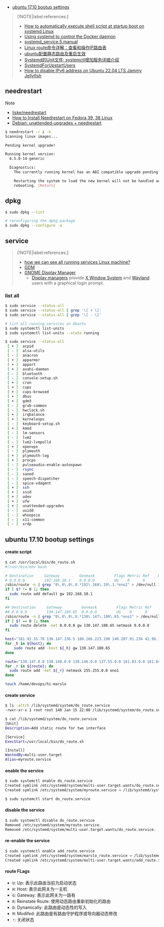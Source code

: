 <!-- START doctoc generated TOC please keep comment here to allow auto update -->
<!-- DON'T EDIT THIS SECTION, INSTEAD RE-RUN doctoc TO UPDATE -->

- [ubuntu 17.10 bootup settings](#ubuntu-1710-bootup-settings)

<!-- END doctoc generated TOC please keep comment here to allow auto update -->

> [!NOTE|label:references:]
> - [How to automatically execute shell script at startup boot on systemd Linux](https://linuxconfig.org/how-to-automatically-execute-shell-script-at-startup-boot-on-systemd-linux)
> - [Using systemd to control the Docker daemon](https://success.docker.com/article/Using_systemd_to_control_the_Docker_daemon)
> - [systemd_service.5.manual](http://manpages.ubuntu.com/manpages/zesty/man5/systemd.service.5.html)
> - [Linux route命令详解：查看和操作IP路由表](http://network.51cto.com/art/201503/469761.htm)
> - [ubuntu配置静态路由及重启生效](http://www.mamicode.com/info-detail-1704736.html)
> - [Systemd的Unit文件; systemctl增加服务详细介绍](http://blog.csdn.net/shuaixingi/article/details/49641721)
> - [SystemdForUpstartUsers](https://wiki.ubuntu.com/SystemdForUpstartUsers)
> - [How to disable IPv6 address on Ubuntu 22.04 LTS Jammy Jellyfish](https://linuxconfig.org/how-to-disable-ipv6-address-on-ubuntu-22-04-lts-jammy-jellyfish)

## needrestart

> [!NOTE]
> - [liske/needrestart](https://github.com/liske/needrestart)
> - [How to Install Needrestart on Fedora 39, 38 Linux](https://www.linuxcapable.com/how-to-install-needrestart-on-fedora-linux/)
> - [Debian: unattended-upgrades + needrestart](https://blog.cyberfront.org/index.php/2021/10/27/debian-unattended-upgrades-need2restart/)

```bash
$ needrestart -r i -k
Scanning linux images...

Pending kernel upgrade!

Running kernel version:
  6.5.0-14-generic

  Diagnostics:
    The currently running kernel has an ABI compatible upgrade pending.

    Restarting the system to load the new kernel will not be handled automatically, so you should consider
    rebooting. [Return]
```

## dpkg
```bash
$ sudo dpkg --list

# reconfiguring the dpkg package
$ sudo dpkg --configure -a
```

## service

> [!NOTE|label:references:]
> - [how we can see all running services Linux machine?](https://stackoverflow.com/a/66315070/2940319)
> - [GDM](https://wiki.archlinux.org/title/GDM)
> - [GNOME Display Manager](https://wiki.gnome.org/Projects/GDM)
>   - [Display managers](https://wiki.archlinux.org/title/Display_manager) provide [X Window System](https://wiki.archlinux.org/title/X_Window_System) and [Wayland](https://wiki.archlinux.org/title/Wayland) users with a graphical login prompt.

### list all
```bash
$ sudo service --status-all
$ sudo service --status-all | grep '\[ + \]'
$ sudo service --status-all | grep '\[ - \]'

# list all running services on Ubuntu
$ sudo systemctl list-units
$ sudo systemctl list-units --state running
```

```bash
$ sudo service --status-all
 [ + ]  acpid
 [ - ]  alsa-utils
 [ - ]  anacron
 [ + ]  apparmor
 [ + ]  apport
 [ + ]  avahi-daemon
 [ - ]  bluetooth
 [ - ]  console-setup.sh
 [ + ]  cron
 [ + ]  cups
 [ + ]  cups-browsed
 [ + ]  dbus
 [ + ]  gdm3
 [ - ]  grub-common
 [ - ]  hwclock.sh
 [ + ]  irqbalance
 [ + ]  kerneloops
 [ - ]  keyboard-setup.sh
 [ + ]  kmod
 [ - ]  lm-sensors
 [ - ]  lvm2
 [ - ]  lvm2-lvmpolld
 [ + ]  openvpn
 [ - ]  plymouth
 [ + ]  plymouth-log
 [ + ]  procps
 [ - ]  pulseaudio-enable-autospawn
 [ - ]  rsync
 [ - ]  saned
 [ - ]  speech-dispatcher
 [ - ]  spice-vdagent
 [ + ]  ssh
 [ + ]  sssd
 [ + ]  udev
 [ + ]  ufw
 [ + ]  unattended-upgrades
 [ - ]  uuidd
 [ - ]  whoopsie
 [ - ]  x11-common
 [ - ]  xrdp
```

## ubuntu 17.10 bootup settings

#### create script
```bash
$ cat /usr/local/bin/do_route.sh
#!/usr/bin/env bash

# Destination     Gateway         Genmask         Flags Metric Ref    Use Iface
# 0.0.0.0         192.168.10.1    0.0.0.0         UG    0      0        0 eno2
/sbin/route -n | grep "0\.0\.0\.0.*192\.168\.10\.1.*eno2" > /dev/null 2>&1
if [ $? != 0 ]; then
  sudo route add default gw 192.168.10.1
fi

## Destination     Gateway         Genmask         Flags Metric Ref    Use Iface
## 0.0.0.0         130.147.180.65  0.0.0.0         UG    0      0        0 eno1
/sbin/route -n | grep "0\.0\.0\.0.*130\.147\.180\.65.*eno1" > /dev/null 2>&1
if [ $? == 0 ]; then
  sudo route delete -net 0.0.0.0 gw 130.147.180.65 netmask 0.0.0.0
fi

host="161.92.35.78 130.147.236.5 180.166.223.190 140.207.91.234 42.99.164.34 185.46.212.34"
for _h in ${host}; do
    sudo route add -host ${_h} gw 130.147.180.65
done

route="130.147.0.0 130.140.0.0 130.146.0.0 137.55.0.0 161.83.0.0 161.84.0.0 161.85.0.0 161.88.0.0 161.91.0.0 161.92.0.0 185.166.0.0"
for _r in ${route}; do
  sudo route add -net ${_r} netmask 255.255.0.0 eno1
done

touch /home/devops/hi-marslo
```

#### create service
```bash
$ ls -altrh /lib/systemd/system/do_route.service
-rwxr-xr-x 1 root root 140 Jan 15 22:08 /lib/systemd/system/do_route.service

$ cat /lib/systemd/system/do_route.service
[Unit]
Description=Add static route for two interface

[Service]
ExecStart=/usr/local/bin/do_route.sh

[Install]
WantedBy=multi-user.target
Alias=myroute.service
```

#### enable the service
```bash
$ sudo systemctl enable do_route.service
Created symlink /etc/systemd/system/multi-user.target.wants/do_route.service → /lib/systemd/system/do_route.service.
Created symlink /etc/systemd/system/myroute.service → /lib/systemd/system/do_route.service.

$ sudo systemctl start do_route.service
```

#### disable the service
```bash
$ sudo systemctl disable do_route.service
Removed /etc/systemd/system/myroute.service.
Removed /etc/systemd/system/multi-user.target.wants/do_route.service.
```

#### re-enable the service
```bash
$ sudo systemctl enable add_route.service
Created symlink /etc/systemd/system/marslo_route.service → /lib/systemd/system/add_route.service.
Created symlink /etc/systemd/system/multi-user.target.wants/add_route.service → /lib/systemd/system/add_route.service.
```

#### route FLags
- `U`: Up: 表示此路由当前为启动状态
- `H`: Host: 表示此网关为一主机
- `G`: Gateway: 表示此网关为一路有
- `R`: Reinstate Route: 使用动态路由重新初始化的路由
- `D`: Dynamically: 此路由是动态性的写入
- `M`: Modifed: 此路由是有路由守护程序或导向器动态修改
- `!`: 关闭状态

